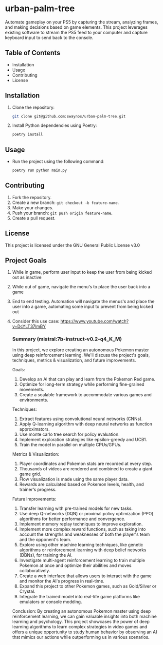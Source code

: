 # urban-palm-tree

Automate gameplay on your PS5 by capturing the stream, analyzing frames, and making decisions based on game elements. This project leverages existing software to stream the PS5 feed to your computer and capture keyboard input to send back to the console.

## Table of Contents
- Installation
- Usage
- Contributing
- License

## Installation
1. Clone the repository:
    ```bash
    git clone git@github.com:swaynos/urban-palm-tree.git
    ```

2. Install Python dependencies using Poetry:
    ```bash
    poetry install
    ```

## Usage
- Run the project using the following command:
    ```bash
    poetry run python main.py
    ```

## Contributing
1. Fork the repository.
2. Create a new branch: `git checkout -b feature-name`.
3. Make your changes.
4. Push your branch: `git push origin feature-name`.
5. Create a pull request.

## License
This project is licensed under the GNU General Public License v3.0

## Project Goals
1. While in game, perform user input to keep the user from being kicked out as inactive
2. While out of game, navigate the menu's to place the user back into a game
3. End to end testing. Automation will navigate the menus's and place the user into a game, automating some input to prevent from being kicked out
4. Consider this use case: https://www.youtube.com/watch?v=DcYLT37ImBY
    ### Summary (mistral:7b-instruct-v0.2-q4_K_M)
    In this project, we explore creating an autonomous Pokemon master using 
    deep reinforcement learning. We'll discuss the project's goals, 
    techniques, metrics & visualization, and future improvements.

    Goals:
    1. Develop an AI that can play and learn from the Pokemon Red game.
    2. Optimize for long-term strategy while performing fine-grained 
    movements.
    3. Create a scalable framework to accommodate various games and
    environments.

    Techniques:
    1. Extract features using convolutional neural networks (CNNs).
    2. Apply Q-learning algorithm with deep neural networks as function 
    approximators.
    3. Use monte carlo tree search for policy evaluation.
    4. Implement exploration strategies like epsilon-greedy and UCB1.
    5. Train the model in parallel on multiple CPUs/GPUs.

    Metrics & Visualization:
    1. Player coordinates and Pokemon stats are recorded at every step.
    2. Thousands of videos are rendered and combined to create a giant game 
    grid.
    3. Flow visualization is made using the same player data.
    4. Rewards are calculated based on Pokemon levels, health, and trainer's 
    progress.

    Future Improvements:
    1. Transfer learning with pre-trained models for new tasks.
    2. Use deep Q-networks (DQN) or proximal policy optimization (PPO) 
    algorithms for better performance and convergence.
    3. Implement memory replay techniques to improve exploration.
    4. Implement more complex reward functions, such as taking into account 
    the strengths and weaknesses of both the player's team and the opponent's 
    team.
    5. Explore using other machine learning techniques, like genetic 
    algorithms or reinforcement learning with deep belief networks (DBNs), for
    training the AI.
    6. Investigate multi-agent reinforcement learning to train multiple 
    Pokemon at once and optimize their abilities and moves collaboratively.
    7. Create a web interface that allows users to interact with the game and 
    monitor the AI's progress in real-time.
    8. Expand this project to other Pokemon games, such as Gold/Silver or 
    Crystal.
    9. Integrate the trained model into real-life game platforms like 
    emulators or console modding.

    Conclusion:
    By creating an autonomous Pokemon master using deep reinforcement 
    learning, we can gain valuable insights into both machine learning and 
    psychology. This project showcases the power of deep learning algorithms 
    to learn complex strategies in video games and offers a unique opportunity
    to study human behavior by observing an AI that mimics our actions while 
    outperforming us in various scenarios.